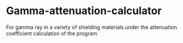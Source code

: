# Gamma-attenuation-calculator
For gamma ray in a variety of shielding materials under the attenuation coefficient calculation of the program.  
